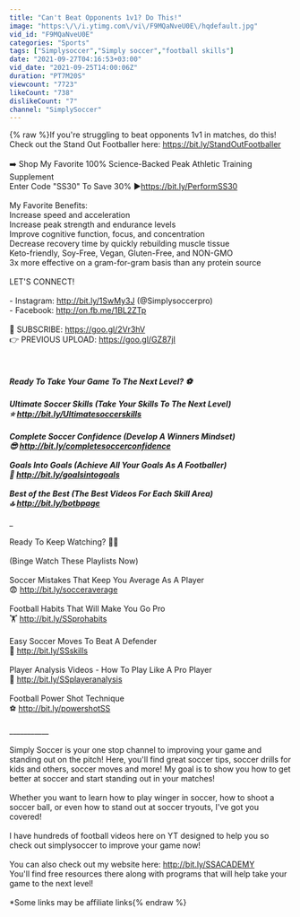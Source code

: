 ```yaml
---
title: "Can't Beat Opponents 1v1? Do This!"
image: "https:\/\/i.ytimg.com\/vi\/F9MQaNveU0E\/hqdefault.jpg"
vid_id: "F9MQaNveU0E"
categories: "Sports"
tags: ["Simplysoccer","Simply soccer","football skills"]
date: "2021-09-27T04:16:53+03:00"
vid_date: "2021-09-25T14:00:06Z"
duration: "PT7M20S"
viewcount: "7723"
likeCount: "738"
dislikeCount: "7"
channel: "SimplySoccer"
---
```

{% raw %}If you're struggling to beat opponents 1v1 in matches, do this! Check out the Stand Out Footballer here: <a rel="nofollow" target="blank" href="https://bit.ly/StandOutFootballer">https://bit.ly/StandOutFootballer</a><br /><br />➡️ Shop My Favorite 100% Science-Backed Peak Athletic Training Supplement<br />Enter Code &quot;SS30&quot; To Save 30% ►<a rel="nofollow" target="blank" href="https://bit.ly/PerformSS30">https://bit.ly/PerformSS30</a> <br /><br />My Favorite Benefits:<br />Increase speed and acceleration<br />Increase peak strength and endurance levels <br />Improve cognitive function, focus, and concentration<br />Decrease recovery time by quickly rebuilding muscle tissue<br />Keto-friendly, Soy-Free, Vegan, Gluten-Free, and NON-GMO<br />3x more effective on a gram-for-gram basis than any protein source <br /><br />LET'S CONNECT!<br /><br />- Instagram: <a rel="nofollow" target="blank" href="http://bit.ly/1SwMy3J">http://bit.ly/1SwMy3J</a> (@Simplysoccerpro)<br />- Facebook: <a rel="nofollow" target="blank" href="http://on.fb.me/1BL2ZTp">http://on.fb.me/1BL2ZTp</a><br /><br />🔔 SUBSCRIBE: <a rel="nofollow" target="blank" href="https://goo.gl/2Vr3hV">https://goo.gl/2Vr3hV</a><br />👉 PREVIOUS UPLOAD: <a rel="nofollow" target="blank" href="https://goo.gl/GZ87jI">https://goo.gl/GZ87jI</a><br /><br />_________<br /><br />Ready To Take Your Game To The Next Level? ⚽<br /><br />Ultimate Soccer Skills (Take Your Skills To The Next Level) <br />⭐ <a rel="nofollow" target="blank" href="http://bit.ly/Ultimatesoccerskills">http://bit.ly/Ultimatesoccerskills</a><br /><br />Complete Soccer Confidence (Develop A Winners Mindset)<br />😎 <a rel="nofollow" target="blank" href="http://bit.ly/completesoccerconfidence">http://bit.ly/completesoccerconfidence</a><br /><br />Goals Into Goals (Achieve All Your Goals As A Footballer)<br />🥅 <a rel="nofollow" target="blank" href="http://bit.ly/goalsintogoals">http://bit.ly/goalsintogoals</a><br /><br />Best of the Best (The Best Videos For Each Skill Area)<br />🔝 <a rel="nofollow" target="blank" href="http://bit.ly/botbpage">http://bit.ly/botbpage</a><br /><br />__________<br /><br />Ready To Keep Watching? 👀✅<br /><br />(Binge Watch These Playlists Now)<br /><br />Soccer Mistakes That Keep You Average As A Player<br />😨 <a rel="nofollow" target="blank" href="http://bit.ly/socceraverage">http://bit.ly/socceraverage</a><br /><br />Football Habits That Will Make You Go Pro<br />🏋️ <a rel="nofollow" target="blank" href="http://bit.ly/SSprohabits">http://bit.ly/SSprohabits</a><br /><br />Easy Soccer Moves To Beat A Defender<br />🤹 <a rel="nofollow" target="blank" href="http://bit.ly/SSskills">http://bit.ly/SSskills</a><br /><br />Player Analysis Videos - How To Play Like A Pro Player<br />🔎 <a rel="nofollow" target="blank" href="http://bit.ly/SSplayeranalysis">http://bit.ly/SSplayeranalysis</a><br /><br />Football Power Shot Technique<br />⚽ <a rel="nofollow" target="blank" href="http://bit.ly/powershotSS">http://bit.ly/powershotSS</a><br /><br />___________<br /><br />Simply Soccer is your one stop channel to improving your game and standing out on the pitch! Here, you'll find great soccer tips, soccer drills for kids and others, soccer moves and more! My goal is to show you how to get better at soccer and start standing out in your matches!<br /><br />Whether you want to learn how to play winger in soccer, how to shoot a soccer ball, or even how to stand out at soccer tryouts, I've got you covered!<br /><br />I have hundreds of football videos here on YT designed to help you so check out simplysoccer to improve your game now!<br /><br />You can also check out my website here:  <a rel="nofollow" target="blank" href="http://bit.ly/SSACADEMY">http://bit.ly/SSACADEMY</a><br />You'll find free resources there along with programs that will help take your game to the next level!<br /><br />*Some links may be affiliate links{% endraw %}
